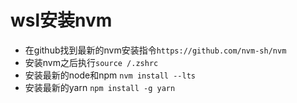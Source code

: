 # wsl安装nvm

- 在github找到最新的nvm安装指令`https://github.com/nvm-sh/nvm`
- 安装nvm之后执行`source /.zshrc`
- 安装最新的node和npm `nvm install --lts`
- 安装最新的yarn `npm install -g yarn`